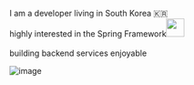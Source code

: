 
I am a developer living in South Korea 🇰🇷
<br/>
highly interested in the Spring Framework<img width = 32 height = auto src="https://img.shields.io/badge/-white?style=flat-square&logo=spring">
<br/><br/>
building backend services enjoyable <br/>

![image](https://github.com/user-attachments/assets/872f2a76-5aab-41b5-93b7-4cac344020d5)
